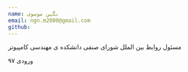 ```yaml
---
name: نگین موسوی
email: ngn.m2000@gmail.com
github:
---
```


مسئول روابط بین الملل شورای صنفی دانشکده ی مهندسی کامپیوتر

ورودی ۹۷